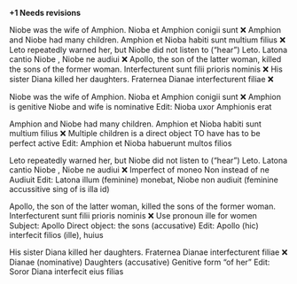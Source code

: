 **+1 Needs revisions**

Niobe was the wife of Amphion.
Nioba et Amphion conigii sunt ❌
Amphion and Niobe had many children.
Amphion et Nioba habiti sunt multium filius ❌
Leto repeatedly warned her, but Niobe did not listen to (“hear”) Leto.
Latona cantio Niobe , Niobe ne audiui ❌
Apollo, the son of the latter woman, killed the sons of the former woman.
Interfecturent sunt filii prioris nominis ❌
His sister Diana killed her daughters.
Fraternea Dianae interfecturent filiae ❌


Niobe was the wife of Amphion.
Nioba et Amphion conigii sunt ❌
Amphion is genitive 
Niobe and wife is nominative 
Edit: Nioba uxor Amphionis erat



Amphion and Niobe had many children.
Amphion et Nioba habiti sunt multium filius ❌
Multiple children is a direct object
TO have has to be perfect active
Edit: Amphion et Nioba habuerunt multos filios

Leto repeatedly warned her, but Niobe did not listen to (“hear”) Leto.
Latona cantio Niobe , Niobe ne audiui ❌
Imperfect of moneo
Non instead of ne 
Audiuit
Edit: Latona illum (feminine) monebat, Niobe non audiuit (feminine accussitive sing of is illa id)

Apollo, the son of the latter woman, killed the sons of the former woman.
Interfecturent sunt filii prioris nominis ❌
Use pronoun ille for women
Subject: Apollo
Direct object: the sons (accusative)
Edit:  Apollo (hic) interfecit filios (ille), huius  

His sister Diana killed her daughters.
Fraternea Dianae interfecturent filiae ❌
Dianae (nominative)
Daughters (accusative)
Genitive form “of her”
Edit: Soror Diana interfecit eius filias 
